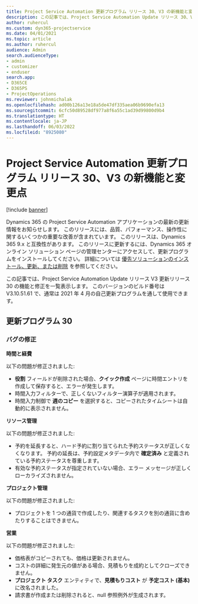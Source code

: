 ```yaml
---
title: Project Service Automation 更新プログラム リリース 30、V3 の新機能と変更点
description: この記事では、Project Service Automation Update リリース 30、V3 で利用可能な機能と修正を一覧表示します。
author: ruhercul
ms.custom: dyn365-projectservice
ms.date: 04/01/2021
ms.topic: article
ms.author: ruhercul
audience: Admin
search.audienceType:
- admin
- customizer
- enduser
search.app:
- D365CE
- D365PS
- ProjectOperations
ms.reviewer: johnmichalak
ms.openlocfilehash: ad00b126a13e18a5de47df335aea06b9690efa13
ms.sourcegitcommit: 6cfc50d89528df977a8f6a55c1ad39d99800d9b4
ms.translationtype: HT
ms.contentlocale: ja-JP
ms.lasthandoff: 06/03/2022
ms.locfileid: "8925080"
---
```

# <a name="whats-new-or-changed-in-project-service-automation-update-release-30-v3"></a>Project Service Automation 更新プログラム リリース 30、V3 の新機能と変更点

[!include [banner](../includes/psa-now-project-operations.md)]

Dynamics 365 の Project Service Automation アプリケーションの最新の更新情報をお知らせします。 このリリースには、品質、パフォーマンス、操作性に関するいくつかの重要な改善が含まれています。 このリリースは、Dynamics 365 9.x と互換性があります。 このリリースに更新するには、Dynamics 365 オンライン ソリューション ページの管理センターにアクセスして、更新プログラムをインストールしてください。 詳細については [優先ソリューションのインストール、更新、または削除](/power-platform/admin/install-remove-preferred-solution) を参照してください。

この記事では、Project Service Automation Update リリース V3 更新リリース 30 の機能と修正を一覧表示します。 このバージョンのビルド番号は V3.10.51.61 で、通常は 2021 年 4 月の自己更新プログラムを通して使用できます。

## <a name="update-release-30"></a>更新プログラム 30

### <a name="bug-fixes"></a>バグの修正

**時間と経費**

以下の問題が修正されました:

- **役割** フィールドが削除された場合、**クイック作成** ページに時間エントリを作成して保存すると、エラーが発生します。
- 時間入力フィルターで、正しくないフィルター演算子が適用されます。
- 時間入力制御で **週のコピー** を選択すると、コピーされたタイムシートは自動的に表示されません。

**リソース管理**

以下の問題が修正されました:

- 予約を延長すると、ハード予約に割り当てられた予約ステータスが正しくなくなります。 予約の延長は、予約設定メタデータ内で **確定済み** と定義されている予約ステータスを尊重します。
- 有効な予約ステータスが指定されていない場合、エラー メッセージが正しくローカライズされません。

**プロジェクト管理**

以下の問題が修正されました:

- プロジェクトを 1 つの通貨で作成したり、関連するタスクを別の通貨に含めたりすることはできません。

**営業**

以下の問題が修正されました:

- 価格表がコピーされても、価格は更新されません。
- コストの詳細に発生元の値がある場合、見積もりを成約としてクローズできません。
- **プロジェクト タスク** エンティティで、**見積もりコスト** が **予定コスト (基本)** に改名されました。
- 請求書が作成または削除されると、null 参照例外が生成されます。
